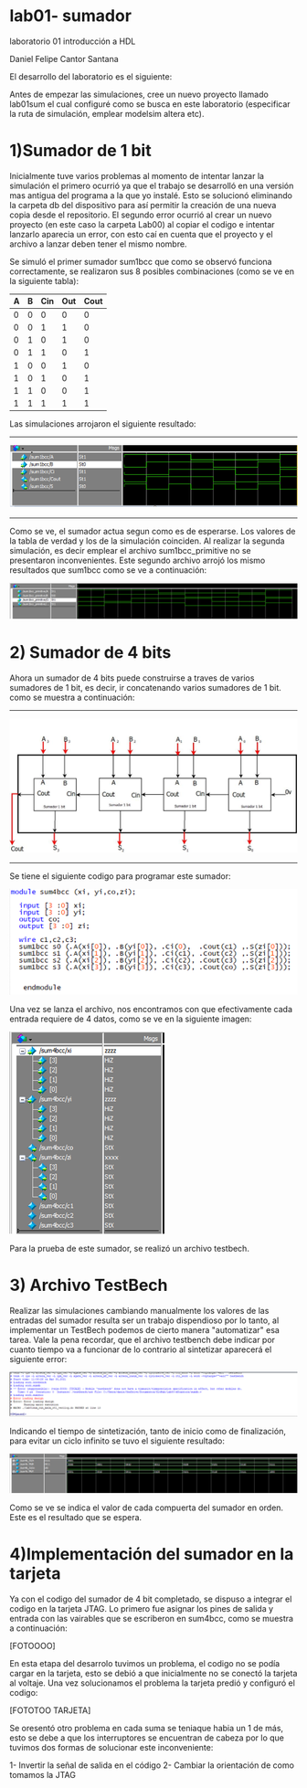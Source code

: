 # lab01- sumador 
laboratorio 01 introducción a HDL


Daniel Felipe Cantor Santana

El desarrollo del laboratorio es el siguiente:

Antes de empezar las simulaciones, cree un nuevo proyecto llamado lab01sum el cual configuré como se busca en este laboratorio
(especificar la ruta de simulación, emplear modelsim altera etc).

# 1)Sumador de 1 bit

Inicialmente tuve varios problemas al momento de intentar lanzar la simulación el primero ocurrió ya que el trabajo se desarrolló
en una versión mas antigua del programa a la que yo instalé. Esto se solucionó eliminando la carpeta db del dispositivo para así permitir la creación
de una nueva copia desde el repositorio.
El segundo error ocurrió al crear un nuevo proyecto (en este caso la carpeta Lab00) al copiar el codigo e intentar lanzarlo
aparecia un error, con esto caí en cuenta que el proyecto y el archivo a lanzar deben tener el mismo nombre.


Se simuló el primer sumador  sum1bcc que como se observó funciona correctamente, se realizaron sus 8 posibles
combinaciones (como se ve en la siguiente tabla):

A  | B  | Cin | Out | Cout 
-- | -- | --  | --  |  --
0| 0 | 0 |0 | 0
0| 0 | 1 | 1| 0
0| 1 | 0 | 1| 0
0| 1 | 1 | 0| 1
1| 0 | 0 | 1| 0
1| 0 | 1 | 0| 1
1| 1 | 0 | 0| 1
1| 1 | 1 | 1| 1


Las simulaciones arrojaron el siguiente resultado:
*****************************************
 ![Imagen 1](https://github.com/unal-edigital1-lab/lab00-dfcantors/blob/master/imagenes/sum1b.PNG)

*****************************************
Como se ve, el sumador actua segun como es de esperarse. Los valores de la tabla de verdad y los de la simulación coinciden.
Al realizar la segunda simulación, es decir emplear el archivo sum1bcc_primitive no se presentaron inconvenientes. Este segundo
archivo arrojó los mismo resultados que sum1bcc como se ve a continuación:

![Imagen 2](https://github.com/unal-edigital1-lab/lab00-dfcantors/blob/master/imagenes/SumadorPrimitivo.PNG)

# 2) Sumador de 4 bits
Ahora un sumador de 4 bits puede construirse a traves de varios sumadores de 1 bit, es decir, ir concatenando varios sumadores de 1 bit.
como se muestra a continuación:
 
***************************
![Imagen 3](https://github.com/Fabeltranm/SPARTAN6-ATMEGA-MAX5864/blob/master/lab/lab02-sumador4b/doc/sum4b.jpg)
***************************

Se tiene el siguiente codigo para programar este sumador:

![Imagen 4](https://github.com/unal-edigital1-lab/lab00-dfcantors/blob/master/imagenes/sumador4bits.PNG)

Una vez se lanza el archivo, nos encontramos con que efectivamente cada entrada requiere de 4 datos, 
como se ve en la siguiente imagen:

![Imagen 5](https://github.com/unal-edigital1-lab/lab00-dfcantors/blob/master/imagenes/sumador4datos.PNG)


Para la prueba de este sumador, se realizó un archivo testbech.

# 3) Archivo TestBech


Realizar las simulaciones cambiando manualmente los valores de las entradas del sumador resulta ser un trabajo dispendioso
por lo tanto, al implementar un TestBech podemos de cierto manera "automatizar" esa tarea. Vale la pena recordar, que el
archivo testbench debe indicar por cuanto tiempo va a funcionar de lo contrario al sintetizar aparecerá el siguiente error:

![Imagen 6](https://github.com/unal-edigital1-lab/lab00-dfcantors/blob/master/imagenes/error_testbench.png)

Indicando el tiempo de sintetización, tanto de inicio como de finalización, para evitar un ciclo infinito se tuvo el siguiente
resultado:


![Imagen 7](https://github.com/unal-edigital1-lab/lab00-dfcantors/blob/master/imagenes/sum4bTB.PNG)


Como se ve se indica el valor de cada compuerta del sumador en orden. Este es el resultado que se espera.


# 4)Implementación del sumador en la tarjeta
Ya con el codigo del sumador de 4 bit completado, se dispuso a integrar el codigo en la tarjeta JTAG.
Lo primero fue asignar los pines de salida y entrada con las vairables que se escriberon en sum4bcc, como se muestra a
continuación:


[FOTOOOO]

En esta etapa del desarrolo tuvimos un problema, el codigo no se podía cargar en la tarjeta, esto se debió a que inicialmente
no se conectó la tarjeta al voltaje. Una vez solucionamos el problema la tarjeta predió y configuró el codigo:

[FOTOTOO TARJETA]


Se oresentó otro problema en cada suma se teniaque habia un 1 de más, esto se debe a que los interruptores se encuentran de cabeza
por lo que tuvimos dos formas de solucionar este inconveniente:

1- Invertir la señal de salida en el código
2- Cambiar la orientación de como tomamos la JTAG
